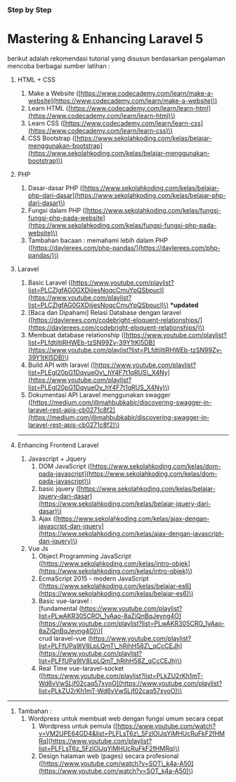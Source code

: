 ### Step by Step

# Mastering & Enhancing Laravel 5

berikut adalah rekomendasi tutorial yang disusun berdasarkan pengalaman mencoba berbagai sumber latihan :

1. HTML + CSS
   1. Make a Website \([https://www.codecademy.com/learn/make-a-website](https://www.codecademy.com/learn/make-a-website)\)
   2. Learn HTML \([https://www.codecademy.com/learn/learn-html](https://www.codecademy.com/learn/learn-html)\)
   3. Learn CSS \([https://www.codecademy.com/learn/learn-css](https://www.codecademy.com/learn/learn-css)\)
   4. CSS Bootstrap \([https://www.sekolahkoding.com/kelas/belajar-menggunakan-bootstrap](https://www.sekolahkoding.com/kelas/belajar-menggunakan-bootstrap)\)
2. PHP
   1. Dasar-dasar PHP \([https://www.sekolahkoding.com/kelas/belajar-php-dari-dasar](https://www.sekolahkoding.com/kelas/belajar-php-dari-dasar)\)
   2. Fungsi dalam PHP \([https://www.sekolahkoding.com/kelas/fungsi-fungsi-php-pada-website](https://www.sekolahkoding.com/kelas/fungsi-fungsi-php-pada-website)\)
   3. Tambahan bacaan : memahami lebih dalam PHP \([https://daylerees.com/php-pandas/](https://daylerees.com/php-pandas/)\)
3. Laravel  
   1. Basic Laravel \([https://www.youtube.com/playlist?list=PLCZlgfAG0GXDijjesNoqcCmuYpQSbpucl](https://www.youtube.com/playlist?list=PLCZlgfAG0GXDijjesNoqcCmuYpQSbpucl)\) **\*updated**  
   2. \[Baca dan Dipahami\] Relasi Database dengan laravel \([https://daylerees.com/codebright-eloquent-relationships/](https://daylerees.com/codebright-eloquent-relationships/)\)  
   3. Membuat database relationship \([https://www.youtube.com/playlist?list=PLfdtiltiRHWEb-tzSN99Zy-39Y1tKl5DB](https://www.youtube.com/playlist?list=PLfdtiltiRHWEb-tzSN99Zy-39Y1tKl5DB)\)  
   4. Build API with laravel \([https://www.youtube.com/playlist?list=PLEgI20pG1DqyueOv\_hY4F7t1qRUS\_X4Ny](https://www.youtube.com/playlist?list=PLEgI20pG1DqyueOv_hY4F7t1qRUS_X4Ny)\)  
   5. Dokumentasi API Laravel menggunakan swagger \([https://medium.com/@mahbubkabir/discovering-swagger-in-laravel-rest-apis-cb0271c8f2](https://medium.com/@mahbubkabir/discovering-swagger-in-laravel-rest-apis-cb0271c8f2)\)

   ---

4. Enhancing Frontend Laravel  
   1. Javascript + Jquery  
      1. DOM JavaScript \([https://www.sekolahkoding.com/kelas/dom-pada-javascript](https://www.sekolahkoding.com/kelas/dom-pada-javascript)\)  
      2. basic jquery \([https://www.sekolahkoding.com/kelas/belajar-jquery-dari-dasar](https://www.sekolahkoding.com/kelas/belajar-jquery-dari-dasar)\)  
      3. Ajax \([https://www.sekolahkoding.com/kelas/ajax-dengan-javascript-dan-jquery](https://www.sekolahkoding.com/kelas/ajax-dengan-javascript-dan-jquery)\)  
   2. Vue Js  
      1. Object Programming JavaScript \([https://www.sekolahkoding.com/kelas/intro-objek](https://www.sekolahkoding.com/kelas/intro-objek)\)  
      2. EcmaScript 2015 - modern JavaScript \([https://www.sekolahkoding.com/kelas/belajar-es6](https://www.sekolahkoding.com/kelas/belajar-es6)\)  
      3. Basic vue-laravel :  
   [fundamental \(https://www.youtube.com/playlist?list=PLwAKR305CRO\_1yAao-8aZiQnBqJeyng4O](https://www.youtube.com/playlist?list=PLwAKR305CRO_1yAao-8aZiQnBqJeyng4O)\)[  
   crud laravel-vue \(https://www.youtube.com/playlist?list=PLFfUPa9IV8LpLQmT\_hRihH58Z\_qCcCEJh](https://www.youtube.com/playlist?list=PLFfUPa9IV8LpLQmT_hRihH58Z_qCcCEJh)\)  
      4. Real Time vue-laravel-socket \([https://www.youtube.com/playlist?list=PLkZU2rKh1mT-Wd6vVwSLjf02caq57xyoO](https://www.youtube.com/playlist?list=PLkZU2rKh1mT-Wd6vVwSLjf02caq57xyoO)\)

---

1. Tambahan :  
   1. Wordpress untuk membuat web dengan fungsi umum secara cepat  
      1. Wordpress untuk pemula \([https://www.youtube.com/watch?v=VM2UPE64GD4&list=PLFLsT6z\_5FzlOlJqYiMHUcRuFkF2fHMRq](https://www.youtube.com/playlist?list=PLFLsT6z_5FzlOlJqYiMHUcRuFkF2fHMRq)\)  
      2. Design halaman web \(pages\) secara profesional \([https://www.youtube.com/watch?v=SOT\_k4a-A50](https://www.youtube.com/watch?v=SOT_k4a-A50)\)



